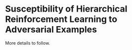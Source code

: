 # Susceptibility of Hierarchical Reinforcement Learning to Adversarial Examples

More details to follow.
